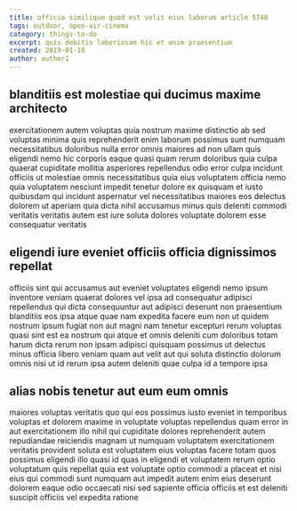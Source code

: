 ```yaml
---
title: officia similique quod est velit eius laborum article 5748
tags: outdoor, open-air-cinema
category: things-to-do
excerpt: quis debitis laboriosam hic et enim praesentium
created: 2019-01-10
author: author1
---
```


## blanditiis est molestiae qui ducimus maxime architecto

exercitationem autem voluptas quia nostrum maxime distinctio ab sed voluptas minima quis reprehenderit enim laborum possimus sunt numquam necessitatibus doloribus nulla error omnis maiores ad non ullam quis eligendi nemo hic corporis eaque quasi quam rerum doloribus quia culpa quaerat cupiditate mollitia asperiores repellendus odio error culpa incidunt officiis ut molestiae omnis necessitatibus quia eius voluptatem officia nemo quia voluptatem nesciunt impedit tenetur dolore ex quisquam et iusto quibusdam qui incidunt aspernatur vel necessitatibus maiores eos delectus dolorem ut aperiam quia dicta nihil accusamus minus quis deleniti commodi veritatis veritatis autem est iure soluta dolores voluptate dolorem esse consequatur veritatis

## eligendi iure eveniet officiis officia dignissimos repellat

officiis sint qui accusamus aut eveniet voluptates eligendi nemo ipsum inventore veniam quaerat dolores vel ipsa ad consequatur adipisci repellendus qui dicta consequuntur aut adipisci deserunt non praesentium blanditiis eos ipsa atque quae nam expedita facere eum non ut quidem nostrum ipsum fugiat non aut magni nam tenetur excepturi rerum voluptas quasi sint est ea nostrum qui atque et omnis deleniti cum doloribus totam harum dicta rerum non ipsam adipisci quisquam possimus ut delectus minus officia libero veniam quam aut velit aut qui soluta distinctio dolorum omnis nisi ut id rerum ipsa autem deleniti quae culpa id a tempore ipsa

## alias nobis tenetur aut eum eum omnis

maiores voluptas veritatis quo qui eos possimus iusto eveniet in temporibus voluptas et dolorem maxime in voluptate voluptas repellendus quam error in aut exercitationem illo nihil qui cupiditate dolores reprehenderit autem repudiandae reiciendis magnam ut numquam voluptatem exercitationem veritatis provident soluta est voluptatem eius voluptas facere totam quos possimus eligendi illo quasi id quas in eligendi et voluptatem rerum optio voluptatum quis repellat quia est voluptate optio commodi a placeat et nisi eius qui commodi sunt numquam aut impedit autem enim eius deserunt dolorem eaque odio occaecati nisi sed sapiente officia officiis et est deleniti suscipit officiis vel expedita ratione
